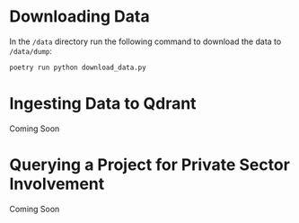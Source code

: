 # Downloading Data

In the `/data` directory run the following command to download the data to `/data/dump`:

```bash
poetry run python download_data.py
```

# Ingesting Data to Qdrant

Coming Soon


# Querying a Project for Private Sector Involvement

Coming Soon
